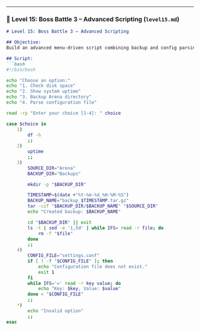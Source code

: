 
---

### 🔹 **Level 15: Boss Battle 3 – Advanced Scripting (`level15.md`)**

```markdown
# Level 15: Boss Battle 3 – Advanced Scripting

## Objective:
Build an advanced menu-driven script combining backup and config parsing.

## Script:
```bash
#!/bin/bash

echo "Choose an option:"
echo "1. Check disk space"
echo "2. Show system uptime"
echo "3. Backup Arena directory"
echo "4. Parse configuration file"

read -rp "Enter your choice [1-4]: " choice

case $choice in
    1)
        df -h
        ;;
    2)
        uptime
        ;;
    3)
        SOURCE_DIR="Arena"
        BACKUP_DIR="Backups"

        mkdir -p "$BACKUP_DIR"

        TIMESTAMP=$(date +"%Y-%m-%d_%H-%M-%S")
        BACKUP_NAME="backup_$TIMESTAMP.tar.gz"
        tar -czf "$BACKUP_DIR/$BACKUP_NAME" "$SOURCE_DIR"
        echo "Created backup: $BACKUP_NAME"

        cd "$BACKUP_DIR" || exit
        ls -t | sed -e '1,5d' | while IFS= read -r file; do
            rm -f "$file"
        done
        ;;
    4)
        CONFIG_FILE="settings.conf"
        if [ ! -f "$CONFIG_FILE" ]; then
            echo "Configuration file does not exist."
            exit 1
        fi
        while IFS='=' read -r key value; do
            echo "Key: $key, Value: $value"
        done < "$CONFIG_FILE"
        ;;
    *)
        echo "Invalid option"
        ;;
esac

